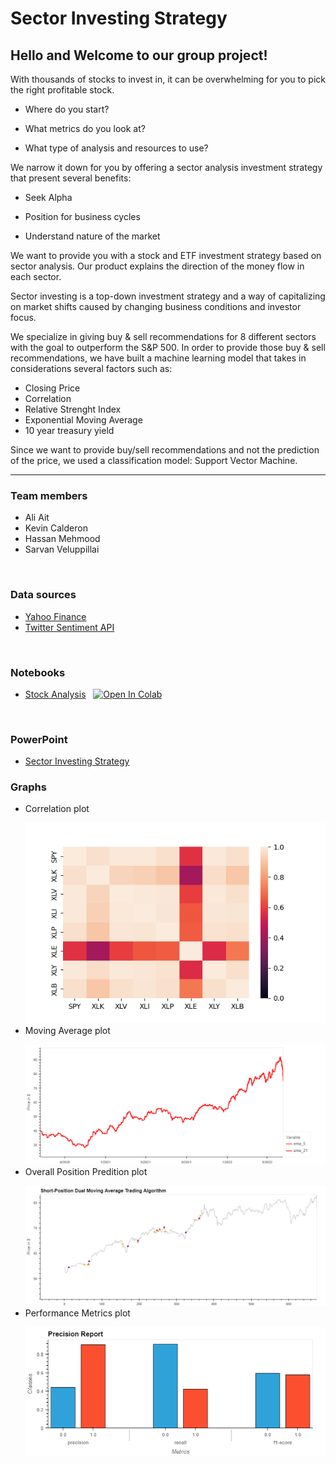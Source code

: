 # Sector Investing Strategy

## Hello and Welcome to our group project! 

With thousands of stocks to invest in, it can be overwhelming for you to pick the right profitable stock. 

- Where do you start? 

- What metrics do you look at?

- What type of analysis and resources to use?

We narrow it down for you by offering a sector analysis investment strategy that present several benefits: 

- Seek Alpha

- Position for business cycles

- Understand nature of the market

We want to provide you with a stock and ETF investment strategy based on sector analysis.  Our product explains the direction of the money flow in each sector.

Sector investing is a top-down investment strategy  and a way of capitalizing on market shifts caused by changing business conditions and investor focus.

We specialize in giving buy & sell recommendations for 8 different sectors with the goal to outperform the S&P 500. In order to provide those buy & sell recommendations, we have built a machine learning model that takes in considerations several factors such as:

- Closing Price
- Correlation
- Relative Strenght Index 
- Exponential Moving Average
- 10 year treasury yield

Since we want to provide buy/sell recommendations and not the prediction of the price, we used a classification model: Support Vector Machine. 

___

### Team members
   - Ali Ait
   - Kevin Calderon
   - Hassan Mehmood
   - Sarvan Veluppillai

<p>&nbsp;</p>

### Data sources
- [Yahoo Finance](https://ca.finance.yahoo.com/)
- [Twitter Sentiment API](https://developer.twitter.com/en/docs/tutorials/how-to-analyze-the-sentiment-of-your-own-tweets)


<p>&nbsp;</p>

### Notebooks
- [Stock Analysis](Notebook%20Files/Model_Analysis.ipynb) &nbsp; <a href="https://colab.research.google.com/github/Nithy29/Project-2/blob/main/Notebook%20Files/Model_Analysis_co-Lab.ipynb" target="_parent"><img src="https://colab.research.google.com/assets/colab-badge.svg" alt="Open In Colab"/></a>

<p>&nbsp;</p>

### PowerPoint
- [Sector Investing Strategy](Model_Analysis.ipynb)

### Graphs
- Correlation plot <p></p>
![Correlation plot of Stocks](images/correlation_map.png)
- Moving Average plot <p></p>
![Moving Average plot](images/ema_plot.png)
- Overall Position Predition plot <p></p>
![Overall Position Predition plot](images/overall_plot.png)
- Performance Metrics plot <p></p>
![Performance Metrics](images/Performance_Metrics.png)
